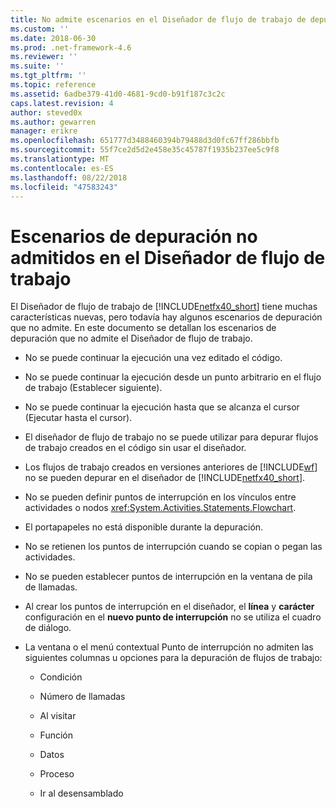 ```yaml
---
title: No admite escenarios en el Diseñador de flujo de trabajo de depuración | Documentos de Microsoft
ms.custom: ''
ms.date: 2018-06-30
ms.prod: .net-framework-4.6
ms.reviewer: ''
ms.suite: ''
ms.tgt_pltfrm: ''
ms.topic: reference
ms.assetid: 6adbe379-41d0-4681-9cd0-b91f187c3c2c
caps.latest.revision: 4
author: steved0x
ms.author: gewarren
manager: erikre
ms.openlocfilehash: 651777d3488460394b79488d3d0fc67ff286bbfb
ms.sourcegitcommit: 55f7ce2d5d2e458e35c45787f1935b237ee5c9f8
ms.translationtype: MT
ms.contentlocale: es-ES
ms.lasthandoff: 08/22/2018
ms.locfileid: "47583243"
---
```

# <a name="unsupported-debugging-scenarios-in-the-workflow-designer"></a>Escenarios de depuración no admitidos en el Diseñador de flujo de trabajo
El Diseñador de flujo de trabajo de [!INCLUDE[netfx40_short](../includes/netfx40-short-md.md)] tiene muchas características nuevas, pero todavía hay algunos escenarios de depuración que no admite. En este documento se detallan los escenarios de depuración que no admite el Diseñador de flujo de trabajo.  
  
-   No se puede continuar la ejecución una vez editado el código.  
  
-   No se puede continuar la ejecución desde un punto arbitrario en el flujo de trabajo (Establecer siguiente).  
  
-   No se puede continuar la ejecución hasta que se alcanza el cursor (Ejecutar hasta el cursor).  
  
-   El diseñador de flujo de trabajo no se puede utilizar para depurar flujos de trabajo creados en el código sin usar el diseñador.  
  
-   Los flujos de trabajo creados en versiones anteriores de [!INCLUDE[wf](../includes/wf-md.md)] no se pueden depurar en el diseñador de [!INCLUDE[netfx40_short](../includes/netfx40-short-md.md)].  
  
-   No se pueden definir puntos de interrupción en los vínculos entre actividades o nodos <xref:System.Activities.Statements.Flowchart>.  
  
-   El portapapeles no está disponible durante la depuración.  
  
-   No se retienen los puntos de interrupción cuando se copian o pegan las actividades.  
  
-   No se pueden establecer puntos de interrupción en la ventana de pila de llamadas.  
  
-   Al crear los puntos de interrupción en el diseñador, el **línea** y **carácter** configuración en el **nuevo punto de interrupción** no se utiliza el cuadro de diálogo.  
  
-   La ventana o el menú contextual Punto de interrupción no admiten las siguientes columnas u opciones para la depuración de flujos de trabajo:  
  
    -   Condición  
  
    -   Número de llamadas  
  
    -   Al visitar  
  
    -   Función  
  
    -   Datos  
  
    -   Proceso  
  
    -   Ir al desensamblado